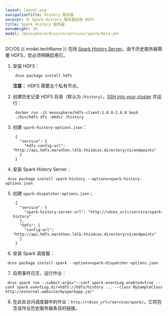 ```yaml
---
layout: layout.pug
navigationTitle: History 服务器
excerpt: 为 Spark History 服务器启用 HDFS
title: Spark History 服务器
menuWeight: 30
model: /mesosphere/dcos/cn/services/spark/data.yml
---
```


DC/OS {{ model.techName }} 包括 [Spark History Server][3]。由于历史服务器需要 HDFS，您必须明确启用它。

1. 安装 HDFS：
   ```
    dcos package install hdfs
   ```

    <p class="message--note"><strong>注意：</strong> HDFS 需要五个私有节点。</p>

1. 创建历史记录 HDFS 目录（默认为 `/history`）。[SSH into your cluster][10] 并运行：
   ```
    docker run -it mesosphere/hdfs-client:1.0.0-2.6.0 bash
    ./bin/hdfs dfs -mkdir /history
   ```
1. 创建 `spark-history-options.json`：

        {
          "service": {
            "hdfs-config-url": "http://api.hdfs.marathon.l4lb.thisdcos.directory/v1/endpoints"
          }
        }

1. 安装 Spark History Server：
```
 dcos package install spark-history --options=spark-history-options.json
```
5. 创建 `spark-dispatcher-options.json`；

        {
          "service": {
            "spark-history-server-url": "http://<dcos_url>/service/spark-history"
          },
          "hdfs": {
            "config-url": "http://api.hdfs.marathon.l4lb.thisdcos.directory/v1/endpoints"
          }
        }


6. 安装 Spark 调度器：
```
 dcos package install spark --options=spark-dispatcher-options.json
```
7. 启用事件日志，运行作业：
```
 dcos spark run --submit-args="--conf spark.eventLog.enabled=true --conf spark.eventLog.dir=hdfs://hdfs/history ... --class MySampleClass http://external.website/mysparkapp.jar" 
```
8. 在此处访问调度器中的作业：`http://<dcos_url>/service/spark/`。它将包含该作业历史服务器条目的链接。

 [3]: http://spark.apache.org/docs/latest/monitoring.html#viewing-after-the-fact
 [10]: /mesosphere/dcos/latest/administering-clusters/sshcluster/
